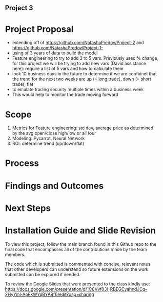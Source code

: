 ## Project 3

# Project Proposal 
- extending off of https://github.com/NatashaPredov/Project-2 and https://github.com/NatashaPredov/Project-1-
- using of 3 years of data to build the model
- Feature engineering to try to add 3 to 5 vars. Previously used % change, for this project we will be trying to add new vars (David assistance here): require a list of 5 vars and how to calculate them
- look 10 business days in the future to determine if we are confidnet that the trend for the next two weeks are up (= long trade), down (= short trade), flat 
- to emulate trading security multiple times within a business week 
- This would help to monitor the trade moving forward 

# Scope
1. Metrics for Feature engineering: std dev, average price as determined by the avg open/close high/low or all four
2. Modeling: Pycarrot, Neural Network 
3. ROI: determine trend (up/down/flat)

# Process

# Findings and Outcomes

# Next Steps

# Installation Guide and Slide Revision

To view this project, follow the main branch found in this Github repo to the final code that encompasses all of the contributions made by the team members.

The code which is submitted is commented with concise, relevant notes that other developers can understand so future extensions on the work submitted can be explored if needed.

To review the Google Slides that were presented to the class kindly use: https://docs.google.com/presentation/d/1C8Vvf03I_RBEGCyahndJCq-2HyYml-AoFkWYqBYA9f0/edit?usp=sharing
